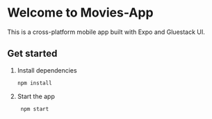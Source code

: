 # Welcome to Movies-App

This is a cross-platform mobile app built with Expo and Gluestack UI.

## Get started
1. Install dependencies
   ```bash
   npm install
   ```
2. Start the app
   ```bash
    npm start
   ```
